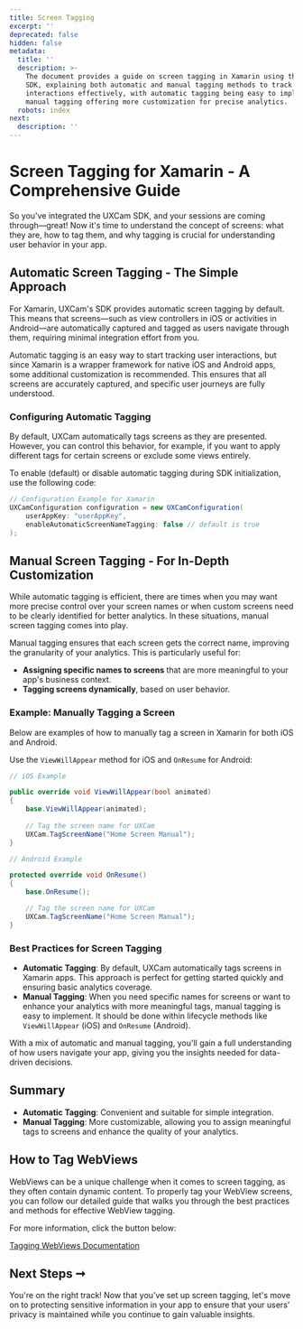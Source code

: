 ```yaml
---
title: Screen Tagging
excerpt: ''
deprecated: false
hidden: false
metadata:
  title: ''
  description: >-
    The document provides a guide on screen tagging in Xamarin using the UXCam
    SDK, explaining both automatic and manual tagging methods to track user
    interactions effectively, with automatic tagging being easy to implement and
    manual tagging offering more customization for precise analytics.
  robots: index
next:
  description: ''
---
```

# Screen Tagging for Xamarin - A Comprehensive Guide

So you've integrated the UXCam SDK, and your sessions are coming through—great! Now it's time to understand the concept of screens: what they are, how to tag them, and why tagging is crucial for understanding user behavior in your app.

## Automatic Screen Tagging - The Simple Approach

For Xamarin, UXCam's SDK provides automatic screen tagging by default. This means that screens—such as view controllers in iOS or activities in Android—are automatically captured and tagged as users navigate through them, requiring minimal integration effort from you.

Automatic tagging is an easy way to start tracking user interactions, but since Xamarin is a wrapper framework for native iOS and Android apps, some additional customization is recommended. This ensures that all screens are accurately captured, and specific user journeys are fully understood.

### Configuring Automatic Tagging

By default, UXCam automatically tags screens as they are presented. However, you can control this behavior, for example, if you want to apply different tags for certain screens or exclude some views entirely.

To enable (default) or disable automatic tagging during SDK initialization, use the following code:

```csharp Xamarin
// Configuration Example for Xamarin
UXCamConfiguration configuration = new UXCamConfiguration(
    userAppKey: "userAppKey",
    enableAutomaticScreenNameTagging: false // default is true
);
```

## Manual Screen Tagging - For In-Depth Customization

While automatic tagging is efficient, there are times when you may want more precise control over your screen names or when custom screens need to be clearly identified for better analytics. In these situations, manual screen tagging comes into play.

Manual tagging ensures that each screen gets the correct name, improving the granularity of your analytics. This is particularly useful for:

- **Assigning specific names to screens** that are more meaningful to your app's business context.
- **Tagging screens dynamically**, based on user behavior.

### Example: Manually Tagging a Screen

Below are examples of how to manually tag a screen in Xamarin for both iOS and Android. 

Use the `ViewWillAppear` method for iOS and `OnResume` for Android:

```csharp Xamarin
// iOS Example

public override void ViewWillAppear(bool animated)
{
    base.ViewWillAppear(animated);
    
    // Tag the screen name for UXCam
    UXCam.TagScreenName("Home Screen Manual");
}

// Android Example

protected override void OnResume()
{
    base.OnResume();

    // Tag the screen name for UXCam
    UXCam.TagScreenName("Home Screen Manual");
}
```

### Best Practices for Screen Tagging

- **Automatic Tagging**: By default, UXCam automatically tags screens in Xamarin apps. This approach is perfect for getting started quickly and ensuring basic analytics coverage.
- **Manual Tagging**: When you need specific names for screens or want to enhance your analytics with more meaningful tags, manual tagging is easy to implement. It should be done within lifecycle methods like `ViewWillAppear` (iOS) and `OnResume` (Android).

With a mix of automatic and manual tagging, you'll gain a full understanding of how users navigate your app, giving you the insights needed for data-driven decisions.

## Summary

- **Automatic Tagging**: Convenient and suitable for simple integration.
- **Manual Tagging**: More customizable, allowing you to assign meaningful tags to screens and enhance the quality of your analytics.

## How to Tag WebViews

WebViews can be a unique challenge when it comes to screen tagging, as they often contain dynamic content. To properly tag your WebView screens, you can follow our detailed guide that walks you through the best practices and methods for effective WebView tagging.

For more information, click the button below:

[Tagging WebViews Documentation](/docs/web-view-tagging)

## Next Steps ➞

You're on the right track! Now that you’ve set up screen tagging, let's move on to protecting sensitive information in your app to ensure that your users’ privacy is maintained while you continue to gain valuable insights.